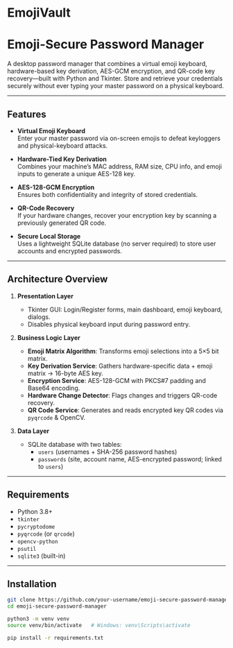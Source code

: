 # EmojiVault
# Emoji-Secure Password Manager

A desktop password manager that combines a virtual emoji keyboard, hardware-based key derivation, AES-GCM encryption, and QR-code key recovery—built with Python and Tkinter. Store and retrieve your credentials securely without ever typing your master password on a physical keyboard.

---

## Features

- **Virtual Emoji Keyboard**  
  Enter your master password via on-screen emojis to defeat keyloggers and physical-keyboard attacks.

- **Hardware-Tied Key Derivation**  
  Combines your machine’s MAC address, RAM size, CPU info, and emoji inputs to generate a unique AES-128 key.

- **AES-128-GCM Encryption**  
  Ensures both confidentiality and integrity of stored credentials.

- **QR-Code Recovery**  
  If your hardware changes, recover your encryption key by scanning a previously generated QR code.

- **Secure Local Storage**  
  Uses a lightweight SQLite database (no server required) to store user accounts and encrypted passwords.

---

## Architecture Overview

1. **Presentation Layer**  
   - Tkinter GUI: Login/Register forms, main dashboard, emoji keyboard, dialogs.  
   - Disables physical keyboard input during password entry.

2. **Business Logic Layer**  
   - **Emoji Matrix Algorithm**: Transforms emoji selections into a 5×5 bit matrix.  
   - **Key Derivation Service**: Gathers hardware-specific data + emoji matrix → 16-byte AES key.  
   - **Encryption Service**: AES-128-GCM with PKCS#7 padding and Base64 encoding.  
   - **Hardware Change Detector**: Flags changes and triggers QR-code recovery.  
   - **QR Code Service**: Generates and reads encrypted key QR codes via `pyqrcode` & OpenCV.

3. **Data Layer**  
   - SQLite database with two tables:  
     - `users` (usernames + SHA-256 password hashes)  
     - `passwords` (site, account name, AES-encrypted password; linked to `users`)

---

## Requirements

- Python 3.8+  
- `tkinter`  
- `pycryptodome`  
- `pyqrcode` (or `qrcode`)  
- `opencv-python`  
- `psutil`  
- `sqlite3` (built-in)  

---

## Installation

```bash
git clone https://github.com/your-username/emoji-secure-password-manager.git
cd emoji-secure-password-manager

python3 -m venv venv
source venv/bin/activate   # Windows: venv\Scripts\activate

pip install -r requirements.txt
